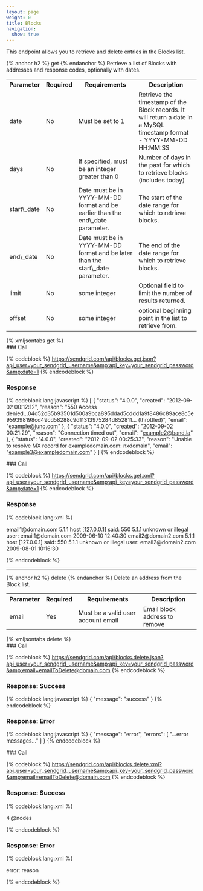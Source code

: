 ```yaml
---
layout: page
weight: 0
title: Blocks
navigation:
  show: true
---
```


This endpoint allows you to retrieve and delete entries in the Blocks list.


{% anchor h2 %} get {% endanchor %}
Retrieve a list of Blocks with addresses and response codes, optionally with dates.

<table markdown="1" class="table table-bordered table-striped">
<tbody markdown="1">
<tr markdown="1">
<th markdown="1">
Parameter

</th>
<th markdown="1">
Required

</th>
<th markdown="1">
Requirements

</th>
<th markdown="1">
Description

</th>
</tr>
<tr markdown="1">
<td markdown="1">
date

</td>
<td markdown="1">
No

</td>
<td markdown="1">
Must be set to 1

</td>
<td markdown="1">
Retrieve the timestamp of the Block records. It will return a date in a MySQL timestamp format - YYYY-MM-DD HH:MM:SS

</td>
</tr>
<tr markdown="1">
<td markdown="1">
days

</td>
<td markdown="1">
No

</td>
<td markdown="1">
If specified, must be an integer greater than 0

</td>
<td markdown="1">
Number of days in the past for which to retrieve blocks (includes today)

</td>
</tr>
<tr markdown="1">
<td markdown="1">
start\_date

</td>
<td markdown="1">
No

</td>
<td markdown="1">
Date must be in YYYY-MM-DD format and be earlier than the end\_date parameter.

</td>
<td markdown="1">
The start of the date range for which to retrieve blocks.

</td>
</tr>
<tr markdown="1">
<td markdown="1">
end\_date

</td>
<td markdown="1">
No

</td>
<td markdown="1">
Date must be in YYYY-MM-DD format and be later than the start\_date parameter.

</td>
<td markdown="1">
The end of the date range for which to retrieve blocks.

</td>
</tr>
<tr markdown="1">
<td markdown="1">
limit

</td>
<td markdown="1">
No

</td>
<td markdown="1">
some integer

</td>
<td markdown="1">
Optional field to limit the number of results returned.

</td>
</tr>
<tr markdown="1">
<td markdown="1">
offset

</td>
<td markdown="1">
No

</td>
<td markdown="1">
some integer

</td>
<td markdown="1">
optional beginning point in the list to retrieve from.

</td>
</tr>
</tbody>
</table>
{% xmljsontabs get %}

<div markdown="1" class="tab-content">
<div markdown="1" class="tab-pane active" id="get-json">
### Call



{% codeblock %}
https://sendgrid.com/api/blocks.get.json?api_user=your_sendgrid_username&amp;api_key=your_sendgrid_password&amp;date=1
{% endcodeblock %}
<h3>Response</h3>

{% codeblock lang:javascript %}
[
  {
    "status": "4.0.0",
    "created": "2012-09-02 00:12:12",
    "reason": "550 Access denied...04d52d35b93501d500a9bca895ddad5cddd1a9f8486c89ace8c5e959398198cd49cd58288c9d11313975284d852811... (throttled)",
    "email": "example@juno.com"
  },
  {
    "status": "4.0.0",
    "created": "2012-09-02 00:21:29",
    "reason": "Connection timed out",
    "email": "example2@band.la"
  },
  {
    "status": "4.0.0",
    "created": "2012-09-02 00:25:33",
    "reason": "Unable to resolve MX record for exampledomain.com: nxdomain",
    "email": "example3@exampledomain.com"
  }
]
{% endcodeblock %}




</div>
<div markdown="1" class="tab-pane" id="get-xml">
### Call



{% codeblock %}
https://sendgrid.com/api/blocks.get.xml?api_user=your_sendgrid_username&amp;api_key=your_sendgrid_password&amp;date=1
{% endcodeblock %}
<h3>Response</h3>

{% codeblock lang:xml %}
<?xml version="1.0" encoding="ISO-8859-1"?>

<blocks>
   <block>
      <email>email1@domain.com</email>
      <status>5.1.1</status>
      <reason>host [127.0.0.1] said: 550 5.1.1 unknown or illegal user: email1@domain.com</reason>
      <created>2009-06-10 12:40:30</created>
   </block>
   <block>
      <email>email2@domain2.com</email>
      <status>5.1.1</status>
      <reason>host [127.0.0.1] said: 550 5.1.1 unknown or illegal user: email2@domain2.com</reason>
      <created>2009-08-01 10:16:30</created>
   </block>
</blocks>

{% endcodeblock %}




</div>
</div>

* * * * *


{% anchor h2 %} delete {% endanchor %}
Delete an address from the Block list.

<table markdown="1" class="table table-bordered table-striped">
<tbody markdown="1">
<tr markdown="1">
<th markdown="1">
Parameter

</th>
<th markdown="1">
Required

</th>
<th markdown="1">
Requirements

</th>
<th markdown="1">
Description

</th>
</tr>
<tr markdown="1">
<td markdown="1">
email

</td>
<td markdown="1">
Yes

</td>
<td markdown="1">
Must be a valid user account email

</td>
<td markdown="1">
Email block address to remove

</td>
</tr>
</tbody>
</table>
{% xmljsontabs delete %}

<div markdown="1" class="tab-content">
<div markdown="1" class="tab-pane active" id="delete-json">
### Call



{% codeblock %}
https://sendgrid.com/api/blocks.delete.json?api_user=your_sendgrid_username&amp;api_key=your_sendgrid_password&amp;email=emailToDelete@domain.com
{% endcodeblock %}
<h3>Response: Success</h3>

{% codeblock lang:javascript %}
{
  "message": "success"
}
{% endcodeblock %}




### Response: Error




{% codeblock lang:javascript %}
{
  "message": "error",
  "errors": [
    "...error messages..."
  ]
}
{% endcodeblock %}




</div>
<div markdown="1" class="tab-pane" id="delete-xml">
### Call



{% codeblock %}
https://sendgrid.com/api/blocks.delete.xml?api_user=your_sendgrid_username&amp;api_key=your_sendgrid_password&amp;email=emailToDelete@domain.com
{% endcodeblock %}
<h3>Response: Success</h3>

{% codeblock lang:xml %}
<?xml version="1.0" encoding="ISO-8859-1"?>

<result>
   <count>4</count>
   @nodes
</result>

{% endcodeblock %}




### Response: Error




{% codeblock lang:xml %}
<?xml version="1.0" encoding="ISO-8859-1"?>

<result>
   <message>error: reason</message>
</result>

{% endcodeblock %}




</div>
</div>

